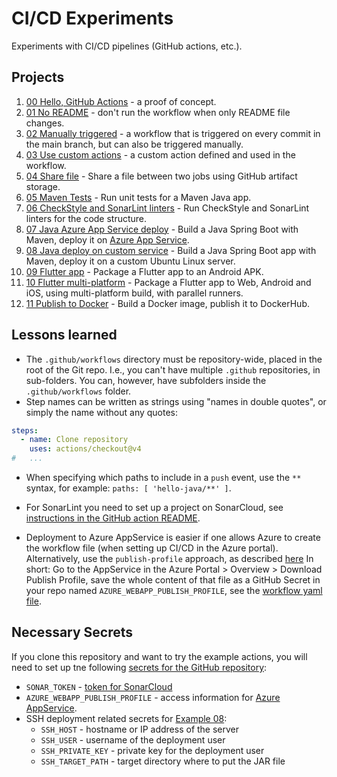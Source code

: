 # CI/CD Experiments

Experiments with CI/CD pipelines (GitHub actions, etc.).

## Projects

1. [00 Hello, GitHub Actions](/.github/workflows/00-hello-github-actions.yml) - a proof of concept.
2. [01 No README](.github/workflows/01-no-readme.yml) - don't run the workflow when only README file
   changes.
3. [02 Manually triggered]() - a workflow that is triggered on every commit in the main branch, but
   can also be triggered manually.
4. [03 Use custom actions](.github/workflows/03-reuse-local-action.yml) - a custom action defined
   and used in the workflow.
5. [04 Share file](.github/workflows/04-share-file.yml) - Share a file between two jobs using GitHub
   artifact storage.
6. [05 Maven Tests](.github/workflows/05-maven-tests.yml) - Run unit tests for a Maven Java app.
7. [06 CheckStyle and SonarLint linters](.github/workflows/06-linters.yml) - Run CheckStyle and
   SonarLint linters for the code structure.
8. [07 Java Azure App Service deploy](.github/workflows/07-java-azure-app-service.yml) - Build a
   Java Spring Boot with Maven, deploy it on
   [Azure App Service](https://azure.microsoft.com/en-us/products/app-service).
9. [08 Java deploy on custom service](.github/workflows/08-java-on-custom-server.yml) - Build a Java
   Spring Boot app with Maven, deploy it on a custom Ubuntu Linux server.
10. [09 Flutter app](.github/workflows/09-flutter-app.yml) - Package a Flutter app to an Android
    APK.
11. [10 Flutter multi-platform](.github/workflows/10-flutter-multi-platform.yml) - Package a Flutter
    app to Web, Android and iOS, using multi-platform build, with parallel runners.
12. [11 Publish to Docker](.github/workflows/11-publish-to-docker.yml) - Build a Docker image,
    publish it to DockerHub.

## Lessons learned

- The `.github/workflows` directory must be repository-wide, placed in the root of the Git repo.
  I.e., you can't have multiple `.github` repositories, in sub-folders. You can, however, have
  subfolders inside the `.github/workflows` folder.
- Step names can be written as strings using "names in double quotes", or simply the name without
  any quotes:

```yaml
steps:
  - name: Clone repository
    uses: actions/checkout@v4
#   ...
```

- When specifying which paths to include in a `push` event, use the `**` syntax, for example:
  `paths: [ 'hello-java/**' ]`.

- For SonarLint you need to set up a project on SonarCloud,
  see [instructions in the GitHub action README](https://github.com/SonarSource/sonarcloud-github-action?tab=readme-ov-file#requirements).

- Deployment to Azure AppService is easier if one allows Azure to create the workflow file (when
  setting up CI/CD in the Azure portal). Alternatively, use the `publish-profile` approach, as
  described
  [here](https://learn.microsoft.com/en-us/azure/app-service/deploy-github-actions#set-up-a-github-actions-workflow-manually)
  In short: Go to the AppService in the Azure Portal > Overview > Download Publish Profile, save the
  whole content of that file as a GitHub Secret in your repo named
  `AZURE_WEBAPP_PUBLISH_PROFILE`, see the
  [workflow yaml file](.github/workflows/07-java-azure-app-service.yml#L50).

## Necessary Secrets

If you clone this repository and want to try the example actions, you will need to set up tne
following [secrets for the GitHub repository](https://docs.github.com/en/actions/security-guides/using-secrets-in-github-actions):

- `SONAR_TOKEN` - [token for SonarCloud](https://sonarcloud.io/account/security)
- `AZURE_WEBAPP_PUBLISH_PROFILE` - access information
  for [Azure AppService](https://learn.microsoft.com/en-us/azure/app-service/deploy-github-actions#set-up-a-github-actions-workflow-manually).
- SSH deployment related secrets for [Example 08](.github/workflows/08-java-on-custom-server.yml):
    - `SSH_HOST` - hostname or IP address of the server
    - `SSH_USER` - username of the deployment user
    - `SSH_PRIVATE_KEY` - private key for the deployment user
    - `SSH_TARGET_PATH` - target directory where to put the JAR file

